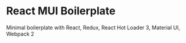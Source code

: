 # React MUI Boilerplate
Minimal boilerplate with React, Redux, React Hot Loader 3, Material UI, Webpack 2
